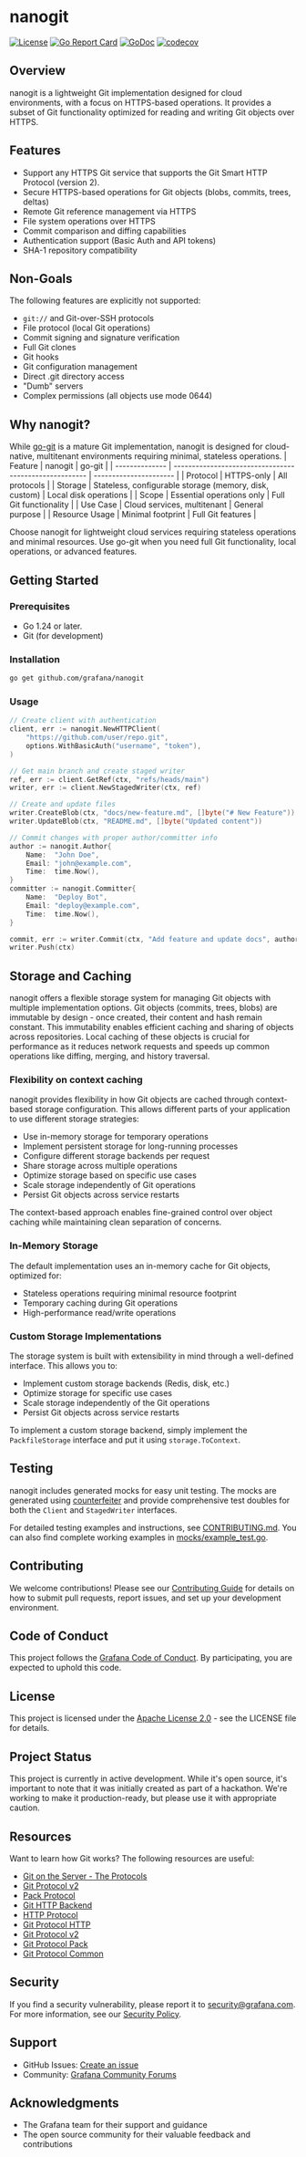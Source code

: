 # nanogit

[![License](https://img.shields.io/github/license/grafana/nanogit)](LICENSE.md)
[![Go Report Card](https://goreportcard.com/badge/github.com/grafana/nanogit)](https://goreportcard.com/report/github.com/grafana/nanogit)
[![GoDoc](https://godoc.org/github.com/grafana/nanogit?status.svg)](https://godoc.org/github.com/grafana/nanogit)
[![codecov](https://codecov.io/gh/grafana/nanogit/branch/main/graph/badge.svg)](https://codecov.io/gh/grafana/nanogit)

## Overview

nanogit is a lightweight Git implementation designed for cloud environments, with a focus on HTTPS-based operations. It provides a subset of Git functionality optimized for reading and writing Git objects over HTTPS.

## Features

* Support any HTTPS Git service that supports the Git Smart HTTP Protocol (version 2).
* Secure HTTPS-based operations for Git objects (blobs, commits, trees, deltas)
* Remote Git reference management via HTTPS
* File system operations over HTTPS
* Commit comparison and diffing capabilities
* Authentication support (Basic Auth and API tokens)
* SHA-1 repository compatibility

## Non-Goals

The following features are explicitly not supported:

* `git://` and Git-over-SSH protocols
* File protocol (local Git operations)
* Commit signing and signature verification
* Full Git clones
* Git hooks
* Git configuration management
* Direct .git directory access
* "Dumb" servers
* Complex permissions (all objects use mode 0644)

## Why nanogit?

While [go-git](https://github.com/go-git/go-git) is a mature Git implementation, nanogit is designed for cloud-native, multitenant environments requiring minimal, stateless operations.
| Feature        | nanogit                                                | go-git                 |
| -------------- | ------------------------------------------------------ | ---------------------- |
| Protocol       | HTTPS-only                                             | All protocols          |
| Storage        | Stateless, configurable storage (memory, disk, custom) | Local disk operations  |
| Scope          | Essential operations only                              | Full Git functionality |
| Use Case       | Cloud services, multitenant                            | General purpose        |
| Resource Usage | Minimal footprint                                      | Full Git features      |

Choose nanogit for lightweight cloud services requiring stateless operations and minimal resources. Use go-git when you need full Git functionality, local operations, or advanced features.

## Getting Started

### Prerequisites

* Go 1.24 or later.
* Git (for development)

### Installation

```bash
go get github.com/grafana/nanogit
```

### Usage

```go
// Create client with authentication
client, err := nanogit.NewHTTPClient(
    "https://github.com/user/repo.git",
    options.WithBasicAuth("username", "token"),
)

// Get main branch and create staged writer
ref, err := client.GetRef(ctx, "refs/heads/main")
writer, err := client.NewStagedWriter(ctx, ref)

// Create and update files
writer.CreateBlob(ctx, "docs/new-feature.md", []byte("# New Feature"))
writer.UpdateBlob(ctx, "README.md", []byte("Updated content"))

// Commit changes with proper author/committer info
author := nanogit.Author{
    Name:  "John Doe",
    Email: "john@example.com",
    Time:  time.Now(),
}
committer := nanogit.Committer{
    Name:  "Deploy Bot", 
    Email: "deploy@example.com",
    Time:  time.Now(),
}

commit, err := writer.Commit(ctx, "Add feature and update docs", author, committer)
writer.Push(ctx)
```

## Storage and Caching

nanogit offers a flexible storage system for managing Git objects with multiple implementation options. Git objects (commits, trees, blobs) are immutable by design - once created, their content and hash remain constant. This immutability enables efficient caching and sharing of objects across repositories. Local caching of these objects is crucial for performance as it reduces network requests and speeds up common operations like diffing, merging, and history traversal.


### Flexibility on context caching

nanogit provides flexibility in how Git objects are cached through context-based storage configuration. This allows different parts of your application to use different storage strategies:

- Use in-memory storage for temporary operations
- Implement persistent storage for long-running processes
- Configure different storage backends per request
- Share storage across multiple operations
- Optimize storage based on specific use cases
- Scale storage independently of Git operations
- Persist Git objects across service restarts

The context-based approach enables fine-grained control over object caching while maintaining clean separation of concerns.

### In-Memory Storage
The default implementation uses an in-memory cache for Git objects, optimized for:
- Stateless operations requiring minimal resource footprint
- Temporary caching during Git operations
- High-performance read/write operations

### Custom Storage Implementations

The storage system is built with extensibility in mind through a well-defined interface. This allows you to:
- Implement custom storage backends (Redis, disk, etc.)
- Optimize storage for specific use cases
- Scale storage independently of the Git operations
- Persist Git objects across service restarts

To implement a custom storage backend, simply implement the `PackfileStorage` interface and put it using `storage.ToContext`.

## Testing

nanogit includes generated mocks for easy unit testing. The mocks are generated using [counterfeiter](https://github.com/maxbrunsfeld/counterfeiter) and provide comprehensive test doubles for both the `Client` and `StagedWriter` interfaces.

For detailed testing examples and instructions, see [CONTRIBUTING.md](CONTRIBUTING.md#testing-with-mocks). You can also find complete working examples in [mocks/example_test.go](mocks/example_test.go).

## Contributing

We welcome contributions! Please see our [Contributing Guide](CONTRIBUTING.md) for details on how to submit pull requests, report issues, and set up your development environment.

## Code of Conduct

This project follows the [Grafana Code of Conduct](CODE_OF_CONDUCT.md). By participating, you are expected to uphold this code.

## License

This project is licensed under the [Apache License 2.0](LICENSE.md) - see the LICENSE file for details.

## Project Status

This project is currently in active development. While it's open source, it's important to note that it was initially created as part of a hackathon. We're working to make it production-ready, but please use it with appropriate caution.

## Resources

Want to learn how Git works? The following resources are useful:

* [Git on the Server - The Protocols](https://git-scm.com/book/ms/v2/Git-on-the-Server-The-Protocols)
* [Git Protocol v2](https://git-scm.com/docs/protocol-v2)
* [Pack Protocol](https://git-scm.com/docs/pack-protocol)
* [Git HTTP Backend](https://git-scm.com/docs/git-http-backend)
* [HTTP Protocol](https://git-scm.com/docs/http-protocol)
* [Git Protocol HTTP](https://git-scm.com/docs/gitprotocol-http)
* [Git Protocol v2](https://git-scm.com/docs/gitprotocol-v2)
* [Git Protocol Pack](https://git-scm.com/docs/gitprotocol-pack)
* [Git Protocol Common](https://git-scm.com/docs/gitprotocol-common)

## Security

If you find a security vulnerability, please report it to security@grafana.com. For more information, see our [Security Policy](SECURITY.md).

## Support

* GitHub Issues: [Create an issue](https://github.com/grafana/nanogit/issues)
* Community: [Grafana Community Forums](https://community.grafana.com)

## Acknowledgments

* The Grafana team for their support and guidance
* The open source community for their valuable feedback and contributions